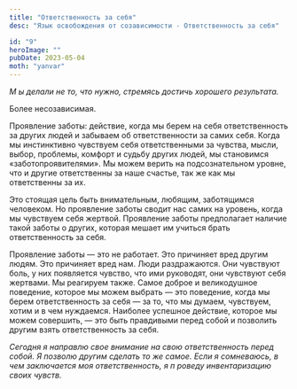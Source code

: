 ```yaml
---
title: "Ответственность за себя"
desc: "Язык освобождения от созависимости - Ответственность за себя"

id: "9"
heroImage: ""
pubDate: 2023-05-04
moth: "yanvar"
---
```


_М_ _ы_ _делали_ _не_ _то,_ _что_ _нужно,_ _стремясь_ _достичь_ _хорошего_
_результата._

Более несозависимая.

Проявление заботы: действие, когда мы берем на себя ответственность за других
людей и забываем об ответственности за самих себя. Когда мы инстинктивно
чувствуем себя ответственными за чувства, мысли, выбор, проблемы, комфорт и
судьбу других людей, мы становимся «заботопроявителями». Мы можем верить на
подсознательном уровне, что и другие ответственны за наше счастье, так же как
мы ответственны за их.

Это стоящая цель быть внимательным, любящим, заботящимся человеком. Но
проявление заботы сводит нас самих на уровень, когда мы чувствуем себя
жертвой. Проявление заботы предполагает наличие такой заботы о других, которая
мешает им учиться брать ответственность за себя.

Проявление заботы — это не работает. Это причиняет вред другим людям. Это
причиняет вред нам. Люди раздражаются. Они чувствуют боль, у них появляется
чувство, что ими руководят, они чувствуют себя жертвами. Мы реагируем также.
Самое доброе и великодушное поведение, которое мы можем выбрать — это
поведение, когда мы берем ответственность за себя — за то, что мы думаем,
чувствуем, хотим и в чем нуждаемся. Наиболее успешное действие, которое мы
можем совершить, — это быть правдивыми перед собой и позволить другим взять
ответственность за себя.

_Сегодня_ _я_ _направлю_ _свое_ _внимание_ _на_ _свою_ _ответственность_
_перед_ _собой._ _Я_ _позволю_ _другим_ _сделать_ _то_ _же_ _самое._ _Если_
_я_ _сомневаюсь,_ _в_ _чем_ _заключается_ _моя_ _ответственность,_ _я_ _п_
_роведу_ _инвентаризацию_ _своих_ _чувств._
